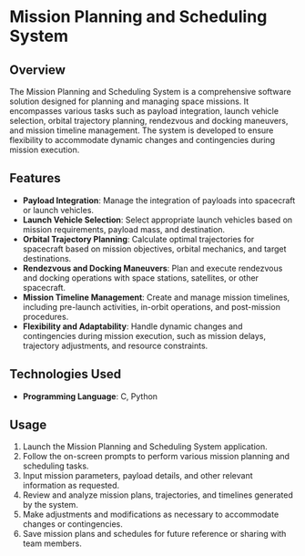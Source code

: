 # Mission Planning and Scheduling System

## Overview
The Mission Planning and Scheduling System is a comprehensive software solution designed for planning and managing space missions. It encompasses various tasks such as payload integration, launch vehicle selection, orbital trajectory planning, rendezvous and docking maneuvers, and mission timeline management. The system is developed to ensure flexibility to accommodate dynamic changes and contingencies during mission execution.

## Features
- **Payload Integration**: Manage the integration of payloads into spacecraft or launch vehicles.
- **Launch Vehicle Selection**: Select appropriate launch vehicles based on mission requirements, payload mass, and destination.
- **Orbital Trajectory Planning**: Calculate optimal trajectories for spacecraft based on mission objectives, orbital mechanics, and target destinations.
- **Rendezvous and Docking Maneuvers**: Plan and execute rendezvous and docking operations with space stations, satellites, or other spacecraft.
- **Mission Timeline Management**: Create and manage mission timelines, including pre-launch activities, in-orbit operations, and post-mission procedures.
- **Flexibility and Adaptability**: Handle dynamic changes and contingencies during mission execution, such as mission delays, trajectory adjustments, and resource constraints.

## Technologies Used
- **Programming Language**: C, Python

## Usage
1. Launch the Mission Planning and Scheduling System application.
2. Follow the on-screen prompts to perform various mission planning and scheduling tasks.
3. Input mission parameters, payload details, and other relevant information as requested.
4. Review and analyze mission plans, trajectories, and timelines generated by the system.
5. Make adjustments and modifications as necessary to accommodate changes or contingencies.
6. Save mission plans and schedules for future reference or sharing with team members.

